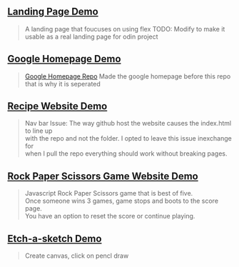 ## [Landing Page Demo](https://emilshigin.github.io/odin-learning/index.html)
>A landing page that foucuses on using flex
>TODO: Modify to make it usable as a  real landing page for odin project

## [Google Homepage Demo](https://emilshigin.github.io/google-homepage/index.html)
>[Google Homepage Repo](https://github.com/emilshigin/google-homepage)
>Made the google homepage before this repo that is why it is seperated

## [Recipe Website Demo](https://emilshigin.github.io/odin-learning/odin-recipes/index.html)
>Nav bar Issue: The way github host the website causes the index.html to line up\
>with the repo and not the folder. I opted to leave this issue inexchange for\
>when I pull the repo everything should work without breaking pages.

## [Rock Paper Scissors Game Website Demo](https://emilshigin.github.io/odin-learning/RPSgame/index.html)
> Javascript Rock Paper Scissors game that is best of five.\
> Once someone wins 3 games, game stops and boots to the score page.\
> You have an option to reset the score or continue playing.

## [Etch-a-sketch Demo](https://emilshigin.github.io/odin-learning/etchasketch/index.html)
> Create canvas, click on pencl draw
> 
